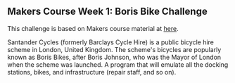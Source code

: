## Makers Course Week 1: Boris Bike Challenge

  This challenge is based on Makers course material at  [here](https://github.com/makersacademy/course/blob/master/boris_bikes/0_challenge_map.md).

  Santander Cycles (formerly Barclays Cycle Hire) is a public bicycle hire scheme in London,
United Kingdom. The scheme's bicycles are popularly known as Boris Bikes, after Boris Johnson,
who was the Mayor of London when the scheme was launched.
  A program that will emulate all the docking stations, bikes, and infrastructure (repair staff, and so on).

